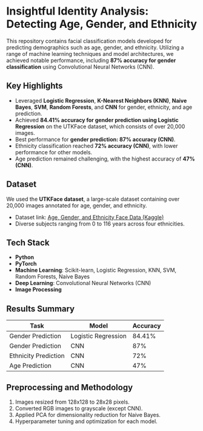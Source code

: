 # Insightful Identity Analysis: Detecting Age, Gender, and Ethnicity

This repository contains facial classification models developed for predicting demographics such as age, gender, and ethnicity. Utilizing a range of machine learning techniques and model architectures, we achieved notable performance, including **87% accuracy for gender classification** using Convolutional Neural Networks (CNN).

## Key Highlights

- Leveraged **Logistic Regression**, **K-Nearest Neighbors (KNN)**, **Naive Bayes**, **SVM**, **Random Forests**, and **CNN** for gender, ethnicity, and age prediction.
- Achieved **84.41% accuracy for gender prediction using Logistic Regression** on the UTKFace dataset, which consists of over 20,000 images.
- Best performance for **gender prediction: 87% accuracy (CNN)**.
- Ethnicity classification reached **72% accuracy (CNN)**, with lower performance for other models.
- Age prediction remained challenging, with the highest accuracy of **47% (CNN)**.

## Dataset

We used the **UTKFace dataset**, a large-scale dataset containing over 20,000 images annotated for age, gender, and ethnicity.

- Dataset link: [Age, Gender, and Ethnicity Face Data (Kaggle)](https://www.kaggle.com/datasets/nipunarora8/age-gender-and-ethnicity-face-data-csv/data)
- Diverse subjects ranging from 0 to 116 years across four ethnicities.

## Tech Stack

- **Python**
- **PyTorch**
- **Machine Learning**: Scikit-learn, Logistic Regression, KNN, SVM, Random Forests, Naive Bayes
- **Deep Learning**: Convolutional Neural Networks (CNN)
- **Image Processing**

## Results Summary

| Task                | Model         | Accuracy |
|---------------------|---------------|----------|
| Gender Prediction   | Logistic Regression | 84.41%  |
| Gender Prediction   | CNN           | 87%      |
| Ethnicity Prediction| CNN           | 72%      |
| Age Prediction      | CNN           | 47%      |

## Preprocessing and Methodology

1. Images resized from 128x128 to 28x28 pixels.
2. Converted RGB images to grayscale (except CNN).
3. Applied PCA for dimensionality reduction for Naive Bayes.
4. Hyperparameter tuning and optimization for each model.

